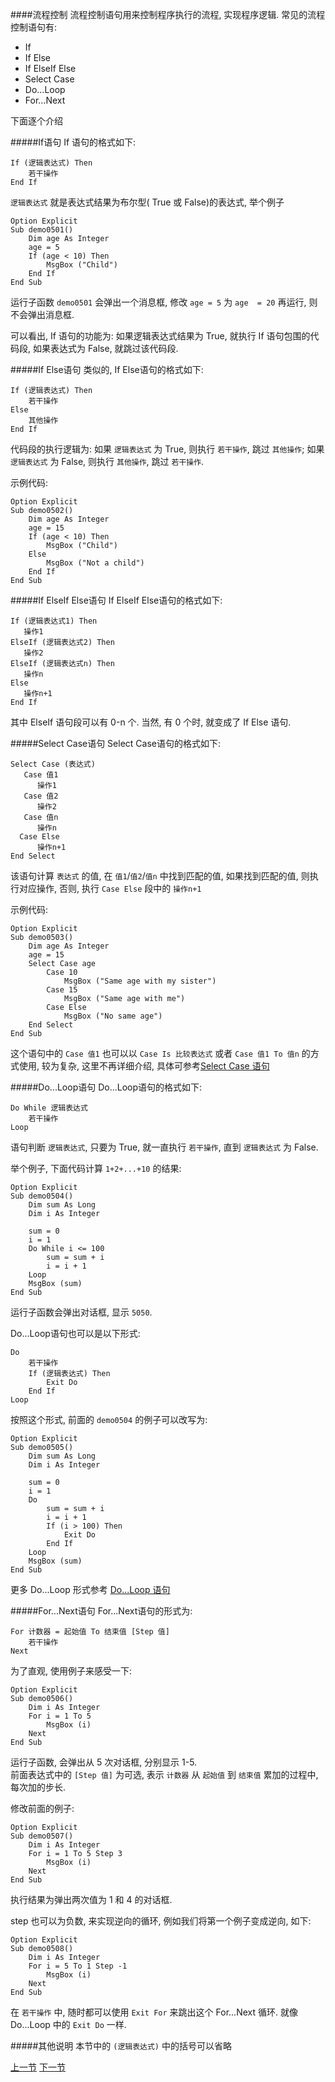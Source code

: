 ####流程控制
流程控制语句用来控制程序执行的流程, 实现程序逻辑. 常见的流程控制语句有:

* If
* If Else
* If ElseIf Else
* Select Case
* Do...Loop
* For...Next

下面逐个介绍

#####If语句
If 语句的格式如下:

```
If (逻辑表达式) Then
	若干操作
End If
```

`逻辑表达式` 就是表达式结果为布尔型( True 或 False)的表达式, 举个例子

```
Option Explicit
Sub demo0501()
    Dim age As Integer
    age = 5
    If (age < 10) Then
        MsgBox ("Child")
    End If
End Sub
```

运行子函数 `demo0501` 会弹出一个消息框, 修改 `age = 5` 为 `age  = 20` 再运行, 则不会弹出消息框.

可以看出, If 语句的功能为: 如果逻辑表达式结果为 True, 就执行 If 语句包围的代码段, 如果表达式为 False, 就跳过该代码段.

#####If Else语句
类似的, If Else语句的格式如下:

```
If (逻辑表达式) Then
    若干操作
Else
    其他操作
End If
```
代码段的执行逻辑为: 如果 `逻辑表达式` 为 True, 则执行 `若干操作`, 跳过 `其他操作`; 如果 `逻辑表达式` 为 False, 则执行 `其他操作`, 跳过 `若干操作`.

示例代码:

```
Option Explicit
Sub demo0502()
    Dim age As Integer
    age = 15
    If (age < 10) Then
        MsgBox ("Child")
    Else
        MsgBox ("Not a child")
    End If
End Sub
```

#####If ElseIf Else语句
If ElseIf Else语句的格式如下:

```
If (逻辑表达式1) Then
   操作1
ElseIf (逻辑表达式2) Then
   操作2
ElseIf (逻辑表达式n) Then
   操作n
Else
   操作n+1
End If
```

其中 ElseIf 语句段可以有 0-n 个. 当然, 有 0 个时, 就变成了 If Else 语句.


#####Select Case语句
Select Case语句的格式如下:

```
Select Case (表达式)
   Case 值1
      操作1
   Case 值2
      操作2
   Case 值n
      操作n   
  Case Else
      操作n+1
End Select
```

该语句计算 `表达式` 的值, 在 `值1`/`值2`/`值n` 中找到匹配的值, 如果找到匹配的值, 则执行对应操作, 否则, 执行 `Case Else` 段中的 `操作n+1`

示例代码:

```
Option Explicit
Sub demo0503()
    Dim age As Integer
    age = 15
    Select Case age
        Case 10
            MsgBox ("Same age with my sister")
        Case 15
            MsgBox ("Same age with me")
        Case Else
            MsgBox ("No same age")
    End Select
End Sub
```

这个语句中的 `Case 值1` 也可以以 `Case Is 比较表达式` 或者 `Case 值1 To 值n` 的方式使用, 较为复杂, 这里不再详细介绍, 具体可参考[Select Case 语句](https://msdn.microsoft.com/ZH-CN/library/office/gg278665.aspx)

#####Do...Loop语句
Do...Loop语句的格式如下:

```
Do While 逻辑表达式
	若干操作
Loop
```

语句判断 `逻辑表达式`, 只要为 True, 就一直执行 `若干操作`, 直到 `逻辑表达式` 为 False.

举个例子, 下面代码计算 `1+2+...+10` 的结果:

```
Option Explicit
Sub demo0504()
    Dim sum As Long
    Dim i As Integer
    
    sum = 0
    i = 1
    Do While i <= 100
        sum = sum + i
        i = i + 1
    Loop
    MsgBox (sum)
End Sub
```

运行子函数会弹出对话框, 显示 `5050`.

Do...Loop语句也可以是以下形式:

```
Do
	若干操作
	If (逻辑表达式) Then
		Exit Do
	End If
Loop
```

按照这个形式, 前面的 `demo0504` 的例子可以改写为:

```
Option Explicit
Sub demo0505()
    Dim sum As Long
    Dim i As Integer
    
    sum = 0
    i = 1
    Do
        sum = sum + i
        i = i + 1
        If (i > 100) Then
            Exit Do
        End If
    Loop
    MsgBox (sum)
End Sub
```

更多 Do...Loop 形式参考 [Do...Loop 语句](https://msdn.microsoft.com/ZH-CN/library/office/gg278815.aspx)

#####For...Next语句
For...Next语句的形式为:

```
For 计数器 = 起始值 To 结束值 [Step 值]
    若干操作
Next
```

为了直观, 使用例子来感受一下:

```
Option Explicit
Sub demo0506()
    Dim i As Integer
    For i = 1 To 5
        MsgBox (i)
    Next
End Sub
```

运行子函数, 会弹出从 5 次对话框, 分别显示 1-5.  
前面表达式中的 `[Step 值]` 为可选, 表示 `计数器` 从 `起始值` 到 `结束值` 累加的过程中, 每次加的步长.

修改前面的例子:

```
Option Explicit
Sub demo0507()
    Dim i As Integer
    For i = 1 To 5 Step 3
        MsgBox (i)
    Next
End Sub
```

执行结果为弹出两次值为 1 和 4 的对话框.  

step 也可以为负数, 来实现逆向的循环, 例如我们将第一个例子变成逆向, 如下: 

```
Option Explicit
Sub demo0508()
    Dim i As Integer
    For i = 5 To 1 Step -1
        MsgBox (i)
    Next
End Sub
```

在 `若干操作` 中, 随时都可以使用 `Exit For` 来跳出这个 For...Next 循环. 就像 Do...Loop 中的 `Exit Do` 一样.


#####其他说明
本节中的 `(逻辑表达式)` 中的括号可以省略

[上一节](04.md) [下一节](06.md)

